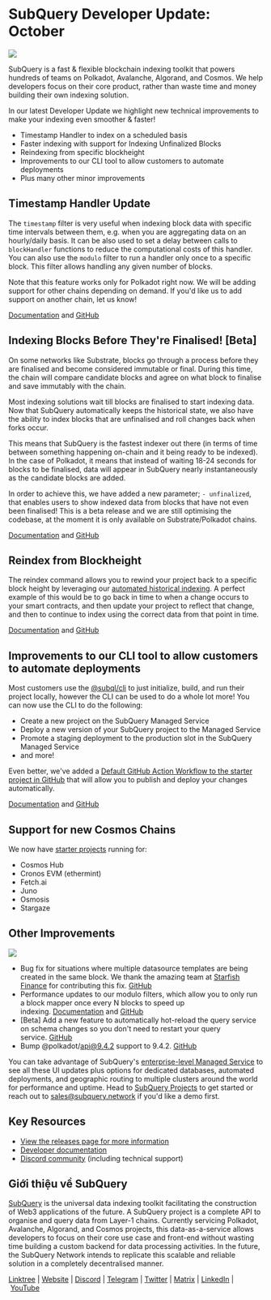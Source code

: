 # SubQuery Developer Update: October

![](https://miro.medium.com/max/1400/0*MilBSgdrWg4zuI0_)

SubQuery is a fast & flexible blockchain indexing toolkit that powers hundreds of teams on Polkadot, Avalanche, Algorand, and Cosmos. We help developers focus on their core product, rather than waste time and money building their own indexing solution.

In our latest Developer Update we highlight new technical improvements to make your indexing even smoother & faster!

- Timestamp Handler to index on a scheduled basis
- Faster indexing with support for Indexing Unfinalized Blocks
- Reindexing from specific blockheight
- Improvements to our CLI tool to allow customers to automate deployments
- Plus many other minor improvements

## Timestamp Handler Update

The `timestamp` filter is very useful when indexing block data with specific time intervals between them, e.g. when you are aggregating data on an hourly/daily basis. It can be also used to set a delay between calls to `blockHandler` functions to reduce the computational costs of this handler. You can also use the `modulo` filter to run a handler only once to a specific block. This filter allows handling any given number of blocks.

Note that this feature works only for Polkadot right now. We will be adding support for other chains depending on demand. If you'd like us to add support on another chain, let us know!

[Documentation](https://academy.subquery.network/build/manifest/polkadot.html#mapping-handlers-and-filters) and [GitHub](https://github.com/subquery/subql/pull/1310)

## Indexing Blocks Before They're Finalised! [Beta]

On some networks like Substrate, blocks go through a process before they are finalised and become considered immutable or final. During this time, the chain will compare candidate blocks and agree on what block to finalise and save immutably with the chain.

Most indexing solutions wait till blocks are finalised to start indexing data. Now that SubQuery automatically keeps the historical state, we also have the ability to index blocks that are unfinalised and roll changes back when forks occur.

This means that SubQuery is the fastest indexer out there (in terms of time between something happening on-chain and it being ready to be indexed). In the case of Polkadot, it means that instead of waiting 18-24 seconds for blocks to be finalised, data will appear in SubQuery nearly instantaneously as the candidate blocks are added.

In order to achieve this, we have added a new parameter; `- unfinalized`, that enables users to show indexed data from blocks that have not even been finalised! This is a beta release and we are still optimising the codebase, at the moment it is only available on Substrate/Polkadot chains.

[Documentation](https://academy.subquery.network/run_publish/references.html#unfinalized-blocks) and [GitHub](https://github.com/subquery/subql/issues/1144)

## Reindex from Blockheight

The reindex command allows you to rewind your project back to a specific block height by leveraging our [automated historical indexing](https://academy.subquery.network/run_publish/historical.html). A perfect example of this would be to go back in time to when a change occurs to your smart contracts, and then update your project to reflect that change, and then to continue to index using the correct data from that point in time.

[Documentation](https://academy.subquery.network/run_publish/references.html#reindex) and [GitHub](https://github.com/subquery/subql/pull/1281)

## Improvements to our CLI tool to allow customers to automate deployments

Most customers use the [@subql/cli](https://github.com/subquery/subql/tree/main/packages/cli) to just initialize, build, and run their project locally, however the CLI can be used to do a whole lot more! You can now use the CLI to do the following:

- Create a new project on the SubQuery Managed Service
- Deploy a new version of your SubQuery project to the Managed Service
- Promote a staging deployment to the production slot in the SubQuery Managed Service
- and more!

Even better, we've added a [Default GitHub Action Workflow to the starter project in GitHub](https://github.com/subquery/subql-starter/blob/main/Polkadot/Polkadot-starter/.github/workflows/cli-deploy.yml) that will allow you to publish and deploy your changes automatically.

[Documentation](https://academy.subquery.network/run_publish/cli.html) and [GitHub](https://github.com/subquery/subql/pull/1352)

## Support for new Cosmos Chains

We now have [starter projects](https://github.com/subquery/cosmos-subql-starter) running for:

- Cosmos Hub
- Cronos EVM (ethermint)
- Fetch.ai
- Juno
- Osmosis
- Stargaze

## Other Improvements

![](https://miro.medium.com/max/1400/0*V1qV31DytOrVP_Pj)

- Bug fix for situations where multiple datasource templates are being created in the same block. We thank the amazing team at [Starfish Finance](https://starfish.finance/) for contributing this fix. [GitHub](https://github.com/subquery/subql/pull/1363)
- Performance updates to our modulo filters, which allow you to only run a block mapper once every N blocks to speed up indexing. [Documentation](https://academy.subquery.network/build/manifest/polkadot.html#mapping-handlers-and-filters) and [GitHub](https://github.com/subquery/subql/pull/1358)
- [Beta] Add a new feature to automatically hot-reload the query service on schema changes so you don't need to restart your query service. [GitHub](https://github.com/subquery/subql/pull/1321)
- Bump @polkadot/api@9.4.2 support to 9.4.2. [GitHub](https://github.com/subquery/subql/pull/1356)

You can take advantage of SubQuery's [enterprise-level Managed Service](https://blog.subquery.network/blogs/20211228-enterprise-hosted.html) to see all these UI updates plus options for dedicated databases, automated deployments, and geographic routing to multiple clusters around the world for performance and uptime. Head to [SubQuery Projects](https://project.subquery.network/) to get started or reach out to sales@subquery.network if you'd like a demo first.

## Key Resources

- [View the releases page for more information](https://github.com/subquery/subql/releases)
- [Developer documentation](https://academy.subquery.network/)
- [Discord community](https://discord.com/invite/subquery) (including technical support)

## Giới thiệu về SubQuery

[SubQuery](https://subquery.network/) is the universal data indexing toolkit facilitating the construction of Web3 applications of the future. A SubQuery project is a complete API to organise and query data from Layer-1 chains. Currently servicing Polkadot, Avalanche, Algorand, and Cosmos projects, this data-as-a-service allows developers to focus on their core use case and front-end without wasting time building a custom backend for data processing activities. In the future, the SubQuery Network intends to replicate this scalable and reliable solution in a completely decentralised manner.

​​[Linktree](https://linktr.ee/subquerynetwork) | [Website](https://subquery.network/) | [Discord](https://discord.com/invite/78zg8aBSMG) | [Telegram](https://t.me/subquerynetwork) | [Twitter](https://twitter.com/subquerynetwork) | [Matrix](https://matrix.to/#/#subquery:matrix.org) | [LinkedIn](https://www.linkedin.com/company/subquery) | [YouTube](https://www.youtube.com/channel/UCi1a6NUUjegcLHDFLr7CqLw)
